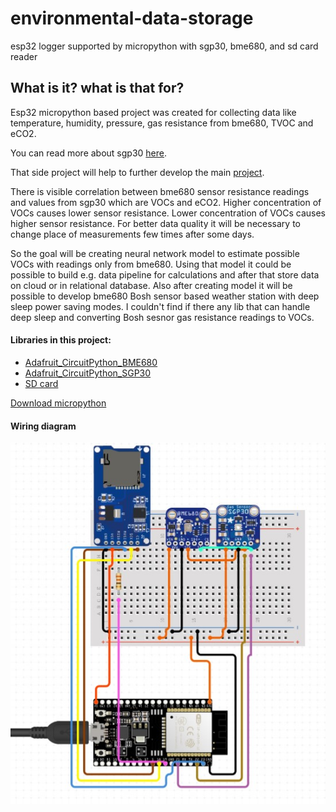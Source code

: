 # environmental-data-storage
esp32 logger supported by micropython with sgp30, bme680, and sd card reader

## What is it? what is that for? 

Esp32 micropython based project was created for collecting data like temperature, humidity, pressure, gas resistance from bme680, TVOC and eCO2.

You can read more about sgp30 [here](https://github.com/winiar93/MicroLogger).

That side project will help to further develop the main [project](https://github.com/winiar93/raspberry-pi-bme680-logger).

There is visible correlation between bme680 sensor resistance readings and values from sgp30 which are VOCs and eCO2.
Higher concentration of VOCs causes lower sensor resistance.
Lower concentration of VOCs causes higher sensor resistance.
For better data quality it will be necessary to change place of measurements few times after some days.

So the goal will be creating neural network model to estimate possible VOCs with readings only from bme680.
Using that model it could be possible to build e.g. data pipeline for
calculations and after that store data on cloud or in relational database. 
Also after creating model it will be possible to develop bme680 Bosh sensor based weather station with deep sleep power saving modes.
I couldn't find if there any lib that can handle deep sleep and converting Bosh sesnor gas resistance readings to VOCs.

#### Libraries in this project:
* [Adafruit_CircuitPython_BME680](https://github.com/adafruit/Adafruit_CircuitPython_BME680)
* [Adafruit_CircuitPython_SGP30](https://github.com/adafruit/Adafruit_CircuitPython_SGP30)
* [SD card ](https://techtotinker.blogspot.com/2021/04/023-esp32-micropython-how-to-use-sd.html)

[Download micropython](https://micropython.org/download/ESP32_S2_WROVER/)

#### Wiring diagram
![image info](wiring_diagram.jpg)
